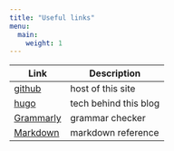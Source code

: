 ```yaml
---
title: "Useful links"
menu:
  main:
    weight: 1
---
```


| Link | Description |
| ---- | ----------- |
| [github](https://github.com/sidestruggles/sidestruggles.github.io)      | host of this site            |
| [hugo](https://gohugo.io/getting-started/quick-start/)                  | tech behind this blog        |
| [Grammarly](https://app.grammarly.com/)                                 | grammar checker              |
| [Markdown](https://www.markdownguide.org/basic-syntax/)                 | markdown reference           |